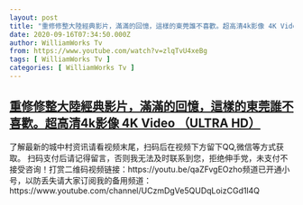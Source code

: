 ```yaml
---
layout: post
title: "重修修整大陸經典影片，滿滿的回憶，這樣的東莞誰不喜歡。超高清4k影像 4K Video （ULTRA HD）"
date: 2020-09-16T07:34:50.000Z
author: WilliamWorks Tv
from: https://www.youtube.com/watch?v=zlqTvU4xeBg
tags: [ WilliamWorks Tv ]
categories: [ WilliamWorks Tv ]
---
```

<!--1600241690000-->
[重修修整大陸經典影片，滿滿的回憶，這樣的東莞誰不喜歡。超高清4k影像 4K Video （ULTRA HD）](https://www.youtube.com/watch?v=zlqTvU4xeBg)
------

<div>
了解最新的城中村资讯请看视频末尾，扫码后在视频下方留下QQ,微信等方式获取。 扫码支付后请记得留言，否则我无法及时联系到您，拒绝伸手党，未支付不接受咨询！打赏二维码视频链接：https://youtu.be/qaZFvgEOzho频道已开通小号，以防丢失请大家订阅我的备用频道：https://www.youtube.com/channel/UCzmDgVe5QUDqLoizCGd1l4Q
</div>

